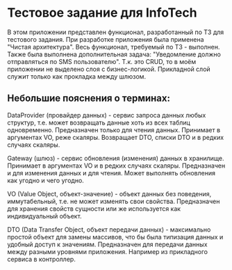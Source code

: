 # Тестовое задание для InfoTech
В этом приложении представлен функционал, разработанный по ТЗ для тестового задания.
При разработке приложения была применена "Чистая архитектура".
Весь функционал, требуемый по ТЗ - выполнен. Также была выполнена дополнительная задача: "Уведомление должно отправляться по SMS пользователю".
Т.к. это CRUD, то в моём приложении не выделено слоя с бизнес-логикой. Прикладной слой служит только как прокладка между шлюзом.

## Небольшие пояснения о терминах:
DataProvider (провайдер данных) - сервис запроса данных любых структур, т.е. может возвращать данные хоть из всех таблиц одновременно.
Предназначен только для чтения данных. Принимает в аргументах VO, реже скаляры. Возвращает DTO, списки DTO и в редких случаях скаляры.

Gateway (шлюз) - сервис обновления (изменения) данных в хранилище. Принимает в аргументах VO и в редких случаях скаляры.
Предназначен и для изменения данных и для чтения. Может выполнять обновления как угодно и чего угодно.

VO (Value Object, объект-значение) - объект данных без поведения, иммутабельный, т.е. не может изменять свои свойства. Предназначен для хранения свойств сущности или же используется как индивидуальный объект.

DTO (Data Transfer Object, объект передачи данных) - максимально простой объект для замены массивов, что бы была типизация данных и удобный доступ к значениям. Предназначен для передачи данных между разными уровнями приложения. Например из прикладного сервиса в контроллер.